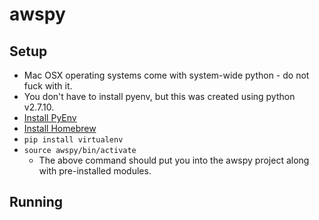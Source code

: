 # awspy


## Setup
* Mac OSX operating systems come with system-wide python - do not fuck with it.
* You don't have to install pyenv, but this was created using python v2.7.10.
* [Install PyEnv](https://github.com/pyenv/pyenv)
* [Install Homebrew](https://brew.sh/)
* `pip install virtualenv`
* `source awspy/bin/activate`
  * The above command should put you into the awspy project along with pre-installed modules.

## Running
